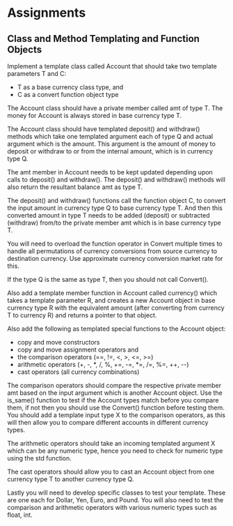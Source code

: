 # Assignments

## Class and Method Templating and Function Objects

Implement a template class called Account that should take two template parameters T and C:

- T as a base currency class type, and 
- C as a convert function object type

The Account class should have a private member called amt of type T.
The money for Account is always stored in base currency type T.

The Account class should have templated deposit() and withdraw() methods which take one templated argument 
each of type Q and actual argument which is the amount. This argument is the amount of money to 
deposit or withdraw to or from the internal amount, which is in currency type Q.

The amt member in Account needs to be kept updated depending upon calls to deposit() and withdraw().
The deposit() and withdraw() methods will also return the resultant balance amt as type T.

The deposit() and withdraw() functions call the function object C, to convert the input amount
in currency type Q to base currency type T. And then this converted amount in type T needs to be added
(deposit) or subtracted (withdraw) from/to the private member amt which is in base currency type T.

You will need to overload the function operator in Convert multiple times to
handle all permutations of currency conversions from source currency to destination
currency. Use approximate currency conversion market rate for this.

If the type Q is the same as type T, then you should not call Convert().

Also add a template member function in Account called currency() which takes a template
parameter R, and creates a new Account object in base currency type R with the equivalent amount
(after converting from currency T to currency R) and returns a pointer to that object.

Also add the following as templated special functions to the Account object:

- copy and move constructors
- copy and move assignment operators and 
- the comparison operators (==, !=, <, >, <=, >=)
- arithmetic operators (+, -, *, /, %, +=, -=, *=, /=, %=, ++, --)
- cast operators (all currency combinations)

The comparison operators should compare the respective private member amt based on the input
argument which is another Account object. Use the is_same() function to test if the Account<T>
types match before you compare them, if not then you should use the Convert() function before 
testing them. You should add a template input type X to the comparison operators, as this
will then allow you to compare different accounts in different currency types.

The arithmetic operators should take an incoming templated argument X which can be any numeric
type, hence you need to check for numeric type using the std function.

The cast operators should allow you to cast an Account object from one currency type T to another
currency type Q.

Lastly you will need to develop specific classes to test your template. These are
one each for Dollar, Yen, Euro, and Pound. You will also need to test the comparison and arithmetic
operators with various numeric types such as float, int.